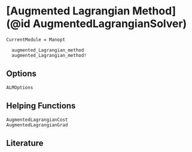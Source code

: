 # [Augmented Lagrangian Method](@id AugmentedLagrangianSolver)

```@meta
CurrentModule = Manopt
```

```@docs
  augmented_Lagrangian_method
  augmented_Lagrangian_method!
```

## Options

```@docs
ALMOptions
```

## Helping Functions

```
AugmentedLagrangianCost
AugmentedLagrangianGrad
```

## Literature